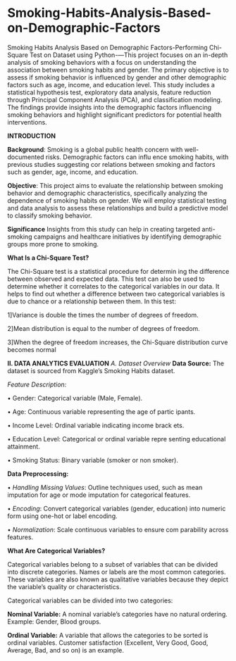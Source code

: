 # Smoking-Habits-Analysis-Based-on-Demographic-Factors
Smoking Habits Analysis Based on Demographic  Factors-Performing Chi-Square Test on Dataset using Python-—This project focuses on an in-depth analysis of smoking
 behaviors with a focus on understanding the association between
 smoking habits and gender. The primary objective is to assess if
 smoking behavior is influenced by gender and other demographic
 factors such as age, income, and education level. This study
 includes a statistical hypothesis test, exploratory data analysis,
 feature reduction through Principal Component Analysis (PCA),
 and classification modeling. The findings provide insights into the
 demographic factors influencing smoking behaviors and highlight
 significant predictors for potential health interventions. 

 
  **INTRODUCTION**

  
 **Background**: Smoking is a global public health concern
 with well-documented risks. Demographic factors can influ
ence smoking habits, with previous studies suggesting cor
relations between smoking and factors such as gender, age,
 income, and education.
 
 **Objective**: This project aims to evaluate the relationship
 between smoking behavior and demographic characteristics,
 specifically analyzing the dependence of smoking habits on
 gender. We will employ statistical testing and data analysis
 to assess these relationships and build a predictive model to
 classify smoking behavior.
 
**Significance** Insights from this study can help in creating
 targeted anti-smoking campaigns and healthcare initiatives by
 identifying demographic groups more prone to smoking.
 
**What Is a Chi-Square Test?**

 The Chi-Square test is a statistical procedure for determin
ing the difference between observed and expected data. This
 test can also be used to determine whether it correlates to the
 categorical variables in our data. It helps to find out whether a
 difference between two categorical variables is due to chance
 or a relationship between them. In this test:
 
1]Variance is double the times the number of degrees of
 freedom.
 
 2]Mean distribution is equal to the number of degrees of
 freedom.
 
 3]When the degree of freedom increases, the Chi-Square
 distribution curve becomes normal

**II. DATA ANALYTICS EVALUATION**
*A. Dataset Overview*
**Data Source:** The dataset is sourced from Kaggle’s Smoking
 Habits dataset.
 
 *Feature Description:*
 
 • Gender: Categorical variable (Male, Female).
 
  • Age: Continuous variable representing the age of partic
ipants.

 • Income Level: Ordinal variable indicating income brack
ets.

 • Education Level: Categorical or ordinal variable repre
senting educational attainment.

 • Smoking Status: Binary variable (smoker or non
smoker).

**Data Preprocessing:**

 • *Handling Missing Values*: Outline techniques used, such
 as mean imputation for age or mode imputation for
 categorical features.
 
 • *Encoding*: Convert categorical variables (gender, education) into numeric form using one-hot or label encoding.

 • *Normalization*: Scale continuous variables to ensure com
parability across features.

 **What Are Categorical Variables?**
 
 Categorical variables belong to a subset of variables that can
 be divided into discrete categories. Names or labels are the
 most common categories. These variables are also known as
 qualitative variables because they depict the variable’s quality
 or characteristics.
 
 Categorical variables can be divided into two categories:
 
 **Nominal Variable:** A nominal variable’s categories have
 no natural ordering. Example: Gender, Blood groups.
 
 **Ordinal Variable:** A variable that allows the categories to be sorted
 is ordinal variables. Customer satisfaction (Excellent, Very
 Good, Good, Average, Bad, and so on) is an example.

